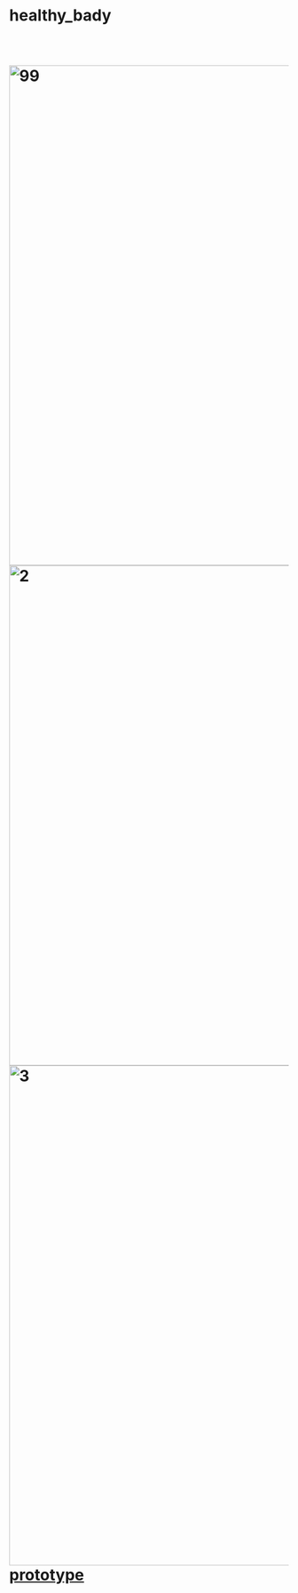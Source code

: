 <h1>healthy_bady <h1/>
<br>
<img width="900" alt="99" src="https://user-images.githubusercontent.com/112709908/207913776-52f4b5bc-d5b4-452a-a27a-96a7d654c019.png">
<img width="900" alt="2" src="https://user-images.githubusercontent.com/112709908/207913799-3db19236-56ab-4ad3-a68e-860df8f90f12.png">
<img width="900" alt="3" src="https://user-images.githubusercontent.com/112709908/207913805-e373637e-cd18-4d1e-a2d8-cbe3583e8e2d.png">
<br>
<a href="https://xd.adobe.com/view/2de846ad-ab66-46de-bedc-cb9290584a1e-78bb/">prototype</a>


